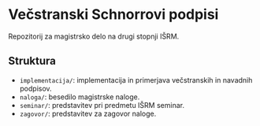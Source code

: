 # Večstranski Schnorrovi podpisi

Repozitorij za magistrsko delo na drugi stopnji IŠRM.

## Struktura

- `implementacija/`: implementacija in primerjava večstranskih in navadnih podpisov.
- `naloga/`: besedilo magistrske naloge.
- `seminar/`: predstavitev pri predmetu IŠRM seminar.
- `zagovor/`: predstavitev za zagovor naloge.
